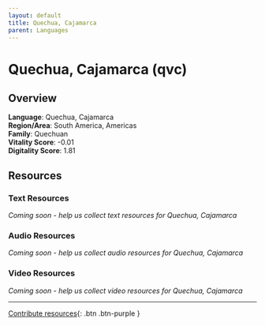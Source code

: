 ```yaml
---
layout: default
title: Quechua, Cajamarca
parent: Languages
---
```


# Quechua, Cajamarca (qvc)

## Overview

**Language**: Quechua, Cajamarca  
**Region/Area**: South America, Americas  
**Family**: Quechuan  
**Vitality Score**: -0.01  
**Digitality Score**: 1.81  

## Resources

### Text Resources
*Coming soon - help us collect text resources for Quechua, Cajamarca*

### Audio Resources
*Coming soon - help us collect audio resources for Quechua, Cajamarca*

### Video Resources
*Coming soon - help us collect video resources for Quechua, Cajamarca*

---

[Contribute resources](https://fairtrain.github.io/){: .btn .btn-purple }
